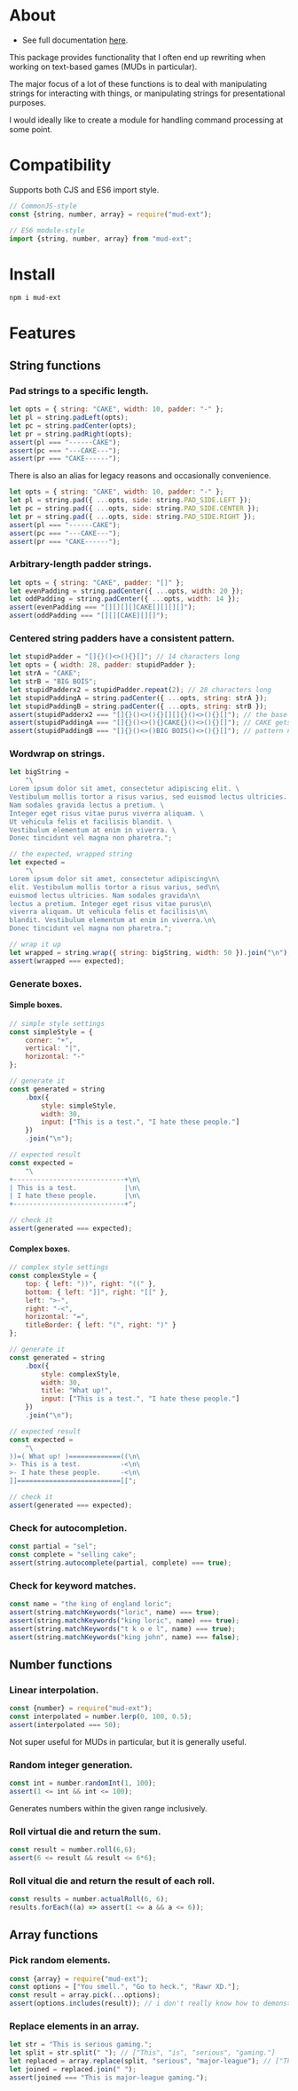 # About
* See full documentation [here](https://jackindisguise.github.io/mud-ext/).

This package provides functionality that I often end up rewriting when working on text-based games (MUDs in particular).

The major focus of a lot of these functions is to deal with manipulating strings for interacting with things, or manipulating strings for presentational purposes.

I would ideally like to create a module for handling command processing at some point.

# Compatibility
Supports both CJS and ES6 import style.
```javascript
// CommonJS-style
const {string, number, array} = require("mud-ext");

// ES6 module-style
import {string, number, array} from "mud-ext";
```

# Install
`npm i mud-ext`

# Features
## String functions
### Pad strings to a specific length.
```javascript
let opts = { string: "CAKE", width: 10, padder: "-" };
let pl = string.padLeft(opts);
let pc = string.padCenter(opts);
let pr = string.padRight(opts);
assert(pl === "------CAKE");
assert(pc === "---CAKE---");
assert(pr === "CAKE------");
```
There is also an alias for legacy reasons and occasionally convenience.
```javascript
let opts = { string: "CAKE", width: 10, padder: "-" };
let pl = string.pad({ ...opts, side: string.PAD_SIDE.LEFT });
let pc = string.pad({ ...opts, side: string.PAD_SIDE.CENTER });
let pr = string.pad({ ...opts, side: string.PAD_SIDE.RIGHT });
assert(pl === "------CAKE");
assert(pc === "---CAKE---");
assert(pr === "CAKE------");
```

### Arbitrary-length padder strings.
```javascript
let opts = { string: "CAKE", padder: "[]" };
let evenPadding = string.padCenter({ ...opts, width: 20 });
let oddPadding = string.padCenter({ ...opts, width: 14 });
assert(evenPadding === "[][][][]CAKE[][][][]");
assert(oddPadding === "[][][CAKE][][]");
```

### Centered string padders have a consistent pattern.
```javascript
let stupidPadder = "[]{}()<>(){}[]"; // 14 characters long
let opts = { width: 28, padder: stupidPadder };
let strA = "CAKE";
let strB = "BIG BOIS";
let stupidPadderx2 = stupidPadder.repeat(2); // 28 characters long
let stupidPaddingA = string.padCenter({ ...opts, string: strA });
let stupidPaddingB = string.padCenter({ ...opts, string: strB });
assert(stupidPadderx2 === "[]{}()<>(){}[][]{}()<>(){}[]"); // the base padder string that gets generated
assert(stupidPaddingA === "[]{}()<>(){}CAKE{}()<>(){}[]"); // CAKE gets injected into the middle of the base padder string
assert(stupidPaddingB === "[]{}()<>()BIG BOIS()<>(){}[]"); // pattern never changes
```

### Wordwrap on strings.
```javascript
let bigString =
	"\
Lorem ipsum dolor sit amet, consectetur adipiscing elit. \
Vestibulum mollis tortor a risus varius, sed euismod lectus ultricies. \
Nam sodales gravida lectus a pretium. \
Integer eget risus vitae purus viverra aliquam. \
Ut vehicula felis et facilisis blandit. \
Vestibulum elementum at enim in viverra. \
Donec tincidunt vel magna non pharetra.";

// the expected, wrapped string
let expected =
	"\
Lorem ipsum dolor sit amet, consectetur adipiscing\n\
elit. Vestibulum mollis tortor a risus varius, sed\n\
euismod lectus ultricies. Nam sodales gravida\n\
lectus a pretium. Integer eget risus vitae purus\n\
viverra aliquam. Ut vehicula felis et facilisis\n\
blandit. Vestibulum elementum at enim in viverra.\n\
Donec tincidunt vel magna non pharetra.";

// wrap it up
let wrapped = string.wrap({ string: bigString, width: 50 }).join("\n");
assert(wrapped === expected);
```

### Generate boxes.
#### Simple boxes.
```javascript
// simple style settings
const simpleStyle = {
	corner: "+",
	vertical: "|",
	horizontal: "-"
};

// generate it
const generated = string
	.box({
		style: simpleStyle,
		width: 30,
		input: ["This is a test.", "I hate these people."]
	})
	.join("\n");

// expected result
const expected =
	"\
+----------------------------+\n\
| This is a test.            |\n\
| I hate these people.       |\n\
+----------------------------+";

// check it
assert(generated === expected);
```

#### Complex boxes.
```javascript
// complex style settings
const complexStyle = {
	top: { left: "))", right: "((" },
	bottom: { left: "]]", right: "[[" },
	left: ">-",
	right: "-<",
	horizontal: "=",
	titleBorder: { left: "(", right: ")" }
};

// generate it
const generated = string
	.box({
		style: complexStyle,
		width: 30,
		title: "What up!",
		input: ["This is a test.", "I hate these people."]
	})
	.join("\n");

// expected result
const expected =
	"\
))=( What up! )=============((\n\
>- This is a test.          -<\n\
>- I hate these people.     -<\n\
]]==========================[[";

// check it
assert(generated === expected);
```

### Check for autocompletion.
```javascript
const partial = "sel";
const complete = "selling cake";
assert(string.autocomplete(partial, complete) === true);
```

### Check for keyword matches.
```javascript
const name = "the king of england loric";
assert(string.matchKeywords("loric", name) === true);
assert(string.matchKeywords("king loric", name) === true);
assert(string.matchKeywords("t k o e l", name) === true);
assert(string.matchKeywords("king john", name) === false);
```

## Number functions
### Linear interpolation.
```javascript
const {number} = require("mud-ext");
const interpolated = number.lerp(0, 100, 0.5);
assert(interpolated === 50);
```
Not super useful for MUDs in particular, but it is generally useful.
### Random integer generation.
```javascript
const int = number.randomInt(1, 100);
assert(1 <= int && int <= 100);
```
Generates numbers within the given range inclusively.

### Roll virtual die and return the sum.
```javascript
const result = number.roll(6,6);
assert(6 <= result && result <= 6*6);
```

### Roll vitual die and return the result of each roll.
```javascript
const results = number.actualRoll(6, 6);
results.forEach((a) => assert(1 <= a && a <= 6));
```

## Array functions
### Pick random elements.
```javascript
const {array} = require("mud-ext");
const options = ["You smell.", "Go to heck.", "Rawr XD."];
const result = array.pick(...options);
assert(options.includes(result)); // i don't really know how to demonstrate this any other way X|
```

### Replace elements in an array.
```javascript
let str = "This is serious gaming.";
let split = str.split(" "); // ["This", "is", "serious", "gaming."]
let replaced = array.replace(split, "serious", "major-league"); // ["This", "is", "major-league", "gaming."]
let joined = replaced.join(" ");
assert(joined === "This is major-league gaming.");
```